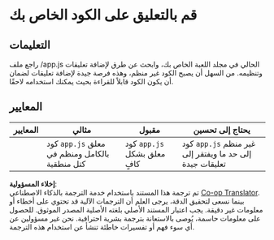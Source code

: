 <!--
CO_OP_TRANSLATOR_METADATA:
{
  "original_hash": "ccfcd8c2932761359fbaff3d6b01ace4",
  "translation_date": "2025-08-25T22:14:14+00:00",
  "source_file": "6-space-game/3-moving-elements-around/assignment.md",
  "language_code": "ar"
}
-->
# قم بالتعليق على الكود الخاص بك

## التعليمات

راجع ملف /app.js الحالي في مجلد اللعبة الخاص بك، وابحث عن طرق لإضافة تعليقات وتنظيمه. من السهل أن يصبح الكود غير منظم، وهذه فرصة جيدة لإضافة تعليقات لضمان أن يكون الكود قابلاً للقراءة بحيث يمكنك استخدامه لاحقًا.

## المعايير

| المعايير | مثالي                                                              | مقبول                                | يحتاج إلى تحسين                                                |
| -------- | ------------------------------------------------------------------ | ------------------------------------- | -------------------------------------------------------------- |
|          | كود `app.js` معلق بالكامل ومنظم في كتل منطقية                      | كود `app.js` معلق بشكل كافٍ          | كود `app.js` غير منظم إلى حد ما ويفتقر إلى تعليقات جيدة        |

**إخلاء المسؤولية**:  
تم ترجمة هذا المستند باستخدام خدمة الترجمة بالذكاء الاصطناعي [Co-op Translator](https://github.com/Azure/co-op-translator). بينما نسعى لتحقيق الدقة، يرجى العلم أن الترجمات الآلية قد تحتوي على أخطاء أو معلومات غير دقيقة. يجب اعتبار المستند الأصلي بلغته الأصلية المصدر الموثوق. للحصول على معلومات حاسمة، يُوصى بالاستعانة بترجمة بشرية احترافية. نحن غير مسؤولين عن أي سوء فهم أو تفسيرات خاطئة تنشأ عن استخدام هذه الترجمة.